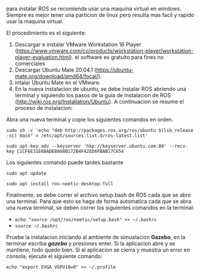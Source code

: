 para instalar ROS se recomienda usar una maquina virtual en windows. Siempre es mejor tener una particion de linux pero resulta mas facil y rapido usar la maquina virtual.

El procedimiento es el siguiente:
1. Descargar e instalar VMware Workstation 16 Player (https://www.vmware.com/co/products/workstation-player/workstation-player-evaluation.html). el software es gratuito para fines no comerciales
2. Descargar Ubuntu Mate 20.04.1 (https://ubuntu-mate.org/download/amd64/focal/).
3. intalar Ubuntu Mate en el VMware.
4. En la nueva instalacion de ubuntu, se debe instalar ROS abriendo una terminal y siguiendo los pasos de la guia de instalacion de ROS (http://wiki.ros.org/Installation/Ubuntu). A continuacion se resume el proceso de instalacion:

Abra una nueva terminal y copie los siguientes comandos en orden.
```
sudo sh -c 'echo "deb http://packages.ros.org/ros/ubuntu $(lsb_release -sc) main" > /etc/apt/sources.list.d/ros-latest.list'
```

```
sudo apt-key adv --keyserver 'hkp://keyserver.ubuntu.com:80' --recv-key C1CF6E31E6BADE8868B172B4F42ED6FBAB17C654
```

Los siguientes comando puede tardes bastante
```
sudo apt update
```

```
sudo apt install ros-noetic-desktop-full
```
Finalmente, se debe correr el archivo setup.bash de ROS cada que se abre una terminal. Para que esto se haga de forma automatica cada que se abra una nueva terminal, se deben correr los siguientes comandos en la terminal:
* ``` echo "source /opt/ros/noetic/setup.bash" >> ~/.bashrc ```
* ``` source ~/.bashrc ```

Pruebe la instalacion iniciando al ambiente de simualacion **Gazebo**, en la terminar escriba ***gazebo*** y presiones enter. Si la aplicacion abre y se mantiene, todo quedo bien. Si al aplicacion se cierra y muestra un error en consola, ejecute el siguiente comando:
```
echo "export SVGA_VGPU10=0" >> ~/.profile
```

